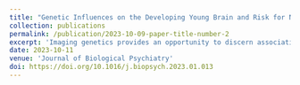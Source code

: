 ```yaml
---
title: "Genetic Influences on the Developing Young Brain and Risk for Neuropsychiatric Disorders"
collection: publications
permalink: /publication/2023-10-09-paper-title-number-2
excerpt: 'Imaging genetics provides an opportunity to discern associations between genetic variants and brain imaging phenotypes. Historically, the field has focused on adults and adolescents; very few imaging genetics studies have focused on brain development in infancy and early childhood (from birth to age 6 years). This is an important knowledge gap because developmental changes in the brain during the prenatal and early postnatal period are regulated by dynamic gene expression patterns that likely play an important role in establishing an individual’s risk for later psychiatric illness and neurodevelopmental disabilities. In this review, we summarize findings from imaging genetics studies spanning from early infancy to early childhood, with a focus on studies examining genetic risk for neuropsychiatric disorders. We also introduce the Organization for Imaging Genomics in Infancy (ORIGINs), a working group of the ENIGMA (Enhancing NeuroImaging Genetics through Meta-Analysis) consortium, which was established to facilitate large-scale imaging genetics studies in infancy and early childhood.'
date: 2023-10-11
venue: 'Journal of Biological Psychiatry'
doi: https://doi.org/10.1016/j.biopsych.2023.01.013
---
```



